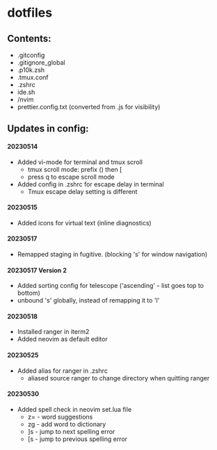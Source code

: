# dotfiles

## Contents:

- .gitconfig
- .gitignore_global
- .p10k.zsh
- .tmux.conf
- .zshrc
- ide.sh
- /nvim
- prettier.config.txt (converted from .js for visibility)

## Updates in config:

#### 20230514

- Added vi-mode for terminal and tmux scroll
  - tmux scroll mode: prefix (<C-t>) then [
  - press q to escape scroll mode
- Added config in .zshrc for escape delay in terminal
  - Tmux escape delay setting is different

#### 20230515

- Added icons for virtual text (inline diagnostics)

#### 20230517

- Remapped staging in fugitive. (blocking 's' for window navigation)

#### 20230517 Version 2

- Added sorting config for telescope ('ascending' - list goes top to bottom)
- unbound 's' globally, instead of remapping it to 'l'

#### 20230518

- Installed ranger in iterm2
- Added neovim as default editor

#### 20230525

- Added alias for ranger in .zshrc
  - aliased source ranger to change directory when quitting ranger

#### 20230530

- Added spell check in neovim set.lua file
  - z= - word suggestions
  - zg - add word to dictionary
  - ]s - jump to next spelling error
  - [s - jump to previous spelling error
